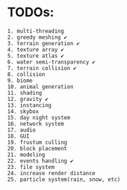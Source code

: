 # TODOs:
	1. multi-threading
	2. greedy meshing ✔
	3. terrain generation ✔
	4. texture array ✔
	5. texture atlas ✔
	6. water semi-transparency ✔
	7. terrain collision ✔
	8. collision
	9. biome
	10. animal generation
	11. shading
	12. gravity ✔
	13. instancing
	14. skybox
	15. day night system
	16. network system
	17. audio
	18. GUI
	19. frustum culling
	20. block placement
	21. modeling
	22. events handling ✔
	23. file system
	24. increase render distance
	25. particle system(rain, snow, etc)